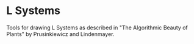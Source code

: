 # L Systems

Tools for drawing L Systems as described in "The Algorithmic Beauty of Plants" by Prusinkiewicz and Lindenmayer.
